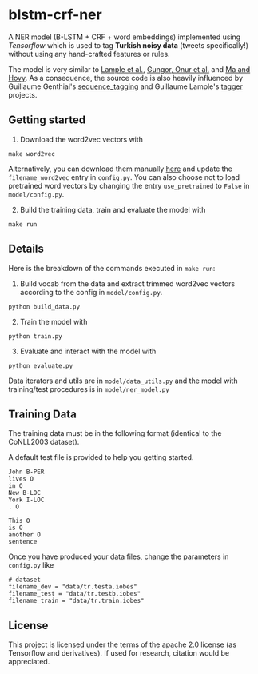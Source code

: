 # blstm-crf-ner

A NER model (B-LSTM + CRF + word embeddings) implemented using *Tensorflow* which is used to tag **Turkish noisy data** (tweets specifically!) without using any hand-crafted features or rules. 

The model is very similar to [Lample et al.](https://arxiv.org/abs/1603.01360), [Gungor, Onur et al.](https://arxiv.org/pdf/1706.00506.pdf) and [Ma and Hovy](https://arxiv.org/pdf/1603.01354.pdf). As a consequence, the source code is also heavily influenced by Guillaume Genthial's [sequence_tagging](https://github.com/guillaumegenthial/sequence_tagging) and Guillaume Lample's [tagger](https://github.com/glample/tagger) projects. 

## Getting started

1. Download the word2vec vectors with

```
make word2vec
```

Alternatively, you can download them manually [here](http://tabilab.cmpe.boun.edu.tr/projects/ttner/TweetNER.zip) and update the `filename_word2vec` entry in `config.py`. You can also choose not to load pretrained word vectors by changing the entry `use_pretrained` to `False` in `model/config.py`.

2. Build the training data, train and evaluate the model with
```
make run
```

## Details

Here is the breakdown of the commands executed in `make run`:

1. Build vocab from the data and extract trimmed word2vec vectors according to the config in `model/config.py`.

```
python build_data.py
```

2. Train the model with

```
python train.py
```


3. Evaluate and interact with the model with

```
python evaluate.py
```

Data iterators and utils are in `model/data_utils.py` and the model with training/test procedures is in `model/ner_model.py`

## Training Data

The training data must be in the following format (identical to the CoNLL2003 dataset).

A default test file is provided to help you getting started.

```
John B-PER
lives O
in O
New B-LOC
York I-LOC
. O

This O
is O
another O
sentence
```

Once you have produced your data files, change the parameters in `config.py` like

```
# dataset
filename_dev = "data/tr.testa.iobes"
filename_test = "data/tr.testb.iobes"
filename_train = "data/tr.train.iobes"
```

## License

This project is licensed under the terms of the apache 2.0 license (as Tensorflow and derivatives). If used for research, citation would be appreciated.

